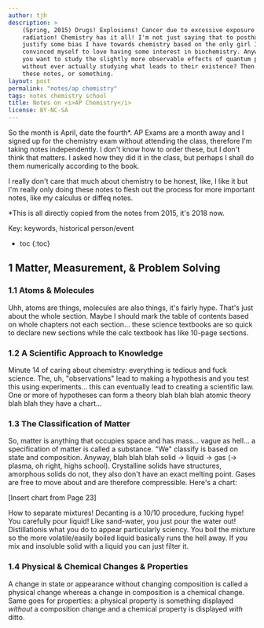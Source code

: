 ```yaml
---
author: tjh
description: >
    (Spring, 2015) Drugs! Explosions! Cancer due to excessive exposure to
    radiation! Chemistry has it all! I'm not just saying that to posthumously
    justify some bias I have towards chemistry based on the only girl I ever
    convinced myself to love having some interest in biochemistry. Anyway, if
    you want to study the slightly more observable effects of quantum physics
    without ever actually studying what leads to their existence? Then read
    these notes, or something.
layout: post
permalink: "notes/ap chemistry"
tags: notes chemistry school
title: Notes on <i>AP Chemistry</i>
license: BY-NC-SA
---
```


So the month is April, date the fourth*. AP Exams are a month away and I signed
up for the chemistry exam without attending the class, therefore I'm taking
notes independently. I don't know how to order these, but I don't think that
matters. I asked how they did it in the class, but perhaps I shall do them
numerically according to the book.

I really don't care that much about chemistry to be honest, like, I like it but
I'm really only doing these notes to flesh out the process for more important
notes, like my calculus or diffeq notes.

\*This is all directly copied from the notes from 2015, it's 2018 now.

Key: <kw>keywords</kw>, <hist>historical person/event</hist>

* toc
{:toc}

## 1 Matter, Measurement, & Problem Solving

### 1.1 Atoms & Molecules

Uhh, <kw>atoms</kw> are things, <kw>molecules</kw> are also things, it's fairly
hype. That's just about the whole section. Maybe I should mark the table of
contents based on whole chapters not each section&hellip; these science
textbooks are so quick to declare new sections while the calc textbook has like
10-page sections.

### 1.2 A Scientific Approach to Knowledge

Minute 14 of caring about chemistry: everything is tedious and fuck science.
The, uh, "observations" lead to making a <kw>hypothesis</kw> and you test this
using <kw>experiments</kw>&hellip; this can eventually lead to creating
a <kw>scientific law</kw>. One or more of hypotheses can form a <kw>theory</kw>
blah blah blah <kw>atomic theory</kw> blah blah they have a chart&hellip;

### 1.3 The Classification of Matter

So, <kw>matter</kw> is anything that occupies space and has mass&hellip; vague
as hell&hellip; a specification of matter is called a <kw>substance</kw>. "We"
classify is based on <kw>state</kw> and <kw>composition</kw>. Anyway, blah blah
blah <kw>solid &rarr; liquid &rarr; gas</kw> (&rarr; plasma, oh right, highs
school). <kw>Crystalline solids</kw> have structures, <kw>amorphous solids</kw>
do not, they also don't have an exact melting point. Gases are free to move
about and are therefore compressible. Here's a chart:

[Insert chart from Page 23]

How to separate mixtures! <kw>Decanting</kw> is a 10/10 procedure, fucking hype!
You carefully pour liquid! Like sand-water, you just pour the water
out! <kw>Distillation</kw>is what you do to appear particularly sciency. You
boil the mixture so the more volatile/easily boiled liquid basically runs the
hell away. If you mix and insoluble solid with a liquid you can
just <kw>filter</kw> it.

### 1.4 Physical & Chemical Changes & Properties

A change in state or appearance without changing composition is called
a <kw>physical change</kw> whereas a change in composition is a <kw>chemical
change</kw>. Same goes for properties: a <kw>physical property</kw> is something
displayed *without* a composition change and a <kw>chemical property</kw> is
displayed *with* ditto.
